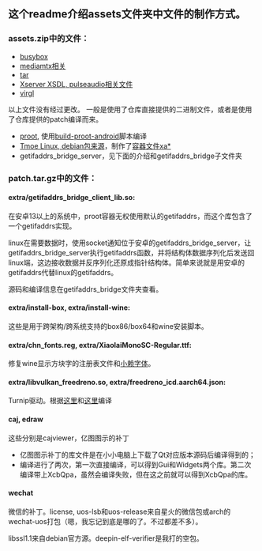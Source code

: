 ## 这个readme介绍assets文件夹中文件的制作方式。

### assets.zip中的文件：

- [busybox](https://github.com/meefik/busybox)
- [mediamtx相关](https://github.com/bluenviron/mediamtx)
- [tar](https://github.com/Rprop/tar-android-static)
- [Xserver XSDL, pulseaudio相关文件](https://github.com/pelya/commandergenius/tree/sdl_android/project/jni/application/xserver)
- [virgl](https://github.com/termux/termux-packages/tree/master/x11-packages/virglrenderer-android)

以上文件没有经过更改。
一般是使用了仓库直接提供的二进制文件，或者是使用了仓库提供的patch编译而来。

- [proot](https://github.com/Cateners/proot), 使用[build-proot-android](https://github.com/green-green-avk/build-proot-android)脚本编译
- [Tmoe Linux, debian包来源](https://github.com/2moe/tmoe)，制作了[容器文件xa*](build-tiny-rootfs.md)
- getifaddrs_bridge_server，见下面的介绍和getifaddrs_bridge子文件夹

### patch.tar.gz中的文件：

#### extra/getifaddrs_bridge_client_lib.so:

在安卓13以上的系统中，proot容器无权使用默认的getifaddrs，而这个库包含了一个getifaddrs实现。

linux在需要数据时，使用socket通知位于安卓的getifaddrs_bridge_server，让getifaddrs_bridge_server执行getifaddrs函数，并将结构体数据序列化后发送回linux端，这边接收数据并反序列化还原成指针结构体。简单来说就是用安卓的getifaddrs代替linux的getifaddrs。

源码和编译信息在getifaddrs_bridge文件夹查看。

#### extra/install-box, extra/install-wine:

这些是用于跨架构/跨系统支持的box86/box64和wine安装脚本。

#### extra/chn_fonts.reg, extra/XiaolaiMonoSC-Regular.ttf:

修复wine显示方块字的注册表文件和[小赖字体](https://github.com/lxgw/kose-font)。

#### extra/libvulkan_freedreno.so, extra/freedreno_icd.aarch64.json:

Turnip驱动。根据[这里](https://github.com/xDoge26/proot-setup/issues/26#issuecomment-1712404849)和[这里](https://github.com/MastaG/mesa-turnip-ppa)编译

#### caj, edraw

这些分别是cajviewer，亿图图示的补丁

- 亿图图示补丁的库文件是在小小电脑上下载了Qt对应版本源码后编译得到的；
- 编译进行了两次，第一次直接编译，可以得到Gui和Widgets两个库。第二次编译带上XcbQpa，虽然会编译失败，但在这之前就可以得到XcbQpa的库。

#### wechat

微信的补丁。license, uos-lsb和uos-release来自星火的微信包或arch的wechat-uos打包（嗯，我忘记到底是哪的了。不过都差不多）。

libssl1.1来自debian官方源。deepin-elf-verifier是我打的空包。

